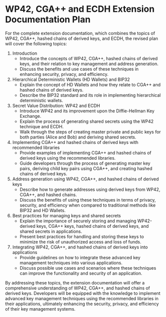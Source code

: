 # WP42, CGA++ and ECDH Extension Documentation Plan

For the complete extension documentation, which combines the topics of WP42, CGA++, hashed chains of derived keys, and ECDH, the revised plan will cover the following topics:

1. Introduction
   * Introduce the concepts of WP42, CGA++, hashed chains of derived keys, and their relation to key management and address generation.
   * Discuss the benefits and use cases of these techniques in enhancing security, privacy, and efficiency.
2. Hierarchical Deterministic Wallets (HD Wallets) and BIP32
   * Explain the concept of HD Wallets and how they relate to CGA++ and hashed chains of derived keys.
   * Describe the BIP32 standard and its role in implementing hierarchical deterministic wallets.
3. Secret Value Distribution: WP42 and ECDH
   * Introduce WP42 and its improvement upon the Diffie-Hellman Key Exchange.
   * Explain the process of generating shared secrets using the WP42 technique and ECDH.
   * Walk through the steps of creating master private and public keys for both parties (Alice and Bob) and deriving shared secrets.
4. Implementing CGA++ and hashed chains of derived keys with recommended libraries
   * Provide examples of implementing CGA++ and hashed chains of derived keys using the recommended libraries.
   * Guide developers through the process of generating master key pairs, deriving child key pairs using CGA++, and creating hashed chains of derived keys.
5. Address generation using WP42, CGA++, and hashed chains of derived keys
   * Describe how to generate addresses using derived keys from WP42, CGA++, and hashed chains.
   * Discuss the benefits of using these techniques in terms of privacy, security, and efficiency when compared to traditional methods like BIP32 and HD Wallets.
6. Best practices for managing keys and shared secrets
   * Explain the importance of securely storing and managing WP42-derived keys, CGA++ keys, hashed chains of derived keys, and shared secrets in applications.
   * Present best practices for handling and storing these keys to minimize the risk of unauthorized access and loss of funds.
7. Integrating WP42, CGA++, and hashed chains of derived keys into applications
   * Provide guidelines on how to integrate these advanced key management techniques into various applications.
   * Discuss possible use cases and scenarios where these techniques can improve the functionality and security of an application.

By addressing these topics, the extension documentation will offer a comprehensive understanding of WP42, CGA++, and hashed chains of derived keys. Developers will be equipped with the knowledge to implement advanced key management techniques using the recommended libraries in their applications, ultimately enhancing the security, privacy, and efficiency of their key management systems.
